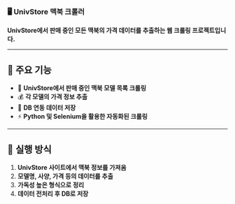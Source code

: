 ### 🖥️ UnivStore 맥북 크롤러  

**UnivStore에서 판매 중인 모든 맥북의 가격 데이터를 추출하는 웹 크롤링 프로젝트입니다.**  

---

## 📌 주요 기능  
- 🛒 **UnivStore에서 판매 중인 맥북 모델 목록 크롤링**  
- 💰 **각 모델의 가격 정보 추출**  
- 📄 **DB 연동 데이터 저장**  
- ⚡ **Python 및 Selenium을 활용한 자동화된 크롤링**  

---

## 🚀 실행 방식  
1. **UnivStore 사이트에서 맥북 정보를 가져옴**  
2. **모델명, 사양, 가격 등의 데이터를 추출**  
3. **가독성 높은 형식으로 정리**  
4. **데이터 전처리 후 DB로 저장**
